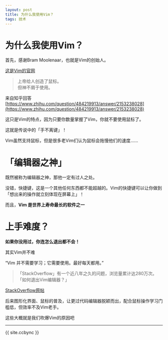 ```yaml
---
layout: post
title: 为什么我使用Vim？
tags: 技术
---
```


# 为什么我使用Vim？

首先，感谢Bram Moolenaar，也就是Vim的创始人。

[这是Vim的官网](https://www.vim.org/download.php)

> 上帝给人创造了鼠标。<br>
> 但神不屑于使用。

来自知乎回答[https://www.zhihu.com/question/484219913/answer/2153238028](https://www.zhihu.com/question/484219913/answer/2153238028)

这只是Vim的特点，因为只要你数量掌握了Vim，你就不要使用鼠标了。

这就是传说中的「手不离键」！

Vim虽然支持鼠标，但是很多老Vim们认为鼠标会拖慢他们的速度……

# 「编辑器之神」

既然被称为编辑器之神，那他一定有过人之处。

没错，快捷键，这是一个其他任何东西都不能超越的。Vim的快捷键可以让你做到「想出来的操作就立刻体现在屏幕上」！

而且，**Vim 是世界上寿命最长的软件之一**

# 上手难度？

**如果你没用过，你连怎么退出都不会！**

其实Vim并不难

“Vim 并不需要学习；它需要使用。最好每天都用。”

> 「StackOverflow」有一个近八年之久的问题，浏览量累计达280万次。 「如何退出Vim编辑器？」

[StackOverflow原帖](https://stackoverflow.com/questions/11828270/how-do-i-exit-vim)

后来图形化界面、鼠标的普及，让更过代码编辑器脱颖而出，配合鼠标操作学习门槛低，但效率不及Vim老手。

这些大概就是我们吹爆Vim的原因吧

--------------

{{ site.ccbync }}
